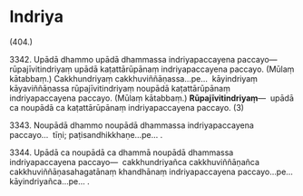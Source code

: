 # Indriya

(404.)

3342\. Upādā dhammo upādā dhammassa indriyapaccayena paccayo—  rūpajīvitindriyaṃ upādā kaṭattārūpānaṃ indriyapaccayena paccayo. (Mūlaṃ kātabbaṃ.) Cakkhundriyaṃ cakkhuviññāṇassa…pe…  kāyindriyaṃ kāyaviññāṇassa rūpajīvitindriyaṃ noupādā kaṭattārūpānaṃ indriyapaccayena paccayo. (Mūlaṃ kātabbaṃ.) **Rūpajīvitindriyaṃ**—  upādā ca noupādā ca kaṭattārūpānaṃ indriyapaccayena paccayo. (3)

3343\. Noupādā dhammo noupādā dhammassa indriyapaccayena paccayo…  tīṇi; paṭisandhikkhaṇe…pe… .

3344\. Upādā ca noupādā ca dhammā noupādā dhammassa indriyapaccayena paccayo—  cakkhundriyañca cakkhuviññāṇañca cakkhuviññāṇasahagatānaṃ khandhānaṃ indriyapaccayena paccayo…pe…  kāyindriyañca…pe… .
